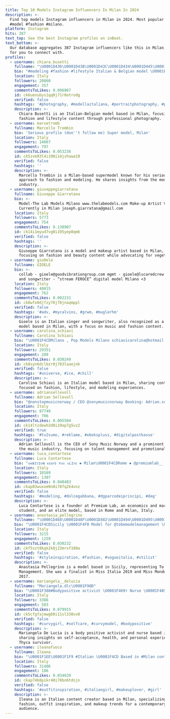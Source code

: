 ```yaml
---
title: Top 10 Models Instagram Influencers In Milan In 2024
description: >-
  Find top models Instagram influencers in Milan in 2024. Most popular hashtags:
  #model #fashion #milano.
platform: Instagram
hits: 387
text_top: See the best Instagram profiles on inBeat.
text_bottom: >-
  Our database aggregates 387 Instagram influencers like this in Milan, Italy
  for you to connect with.
profiles:
  - username: chiara.busetti
    fullname: "\U0001D436\U0001D43B\U0001D43C\U0001D434\U0001D445\U0001D434 \U0001D435\U0001D448\U0001D446\U0001D438\U0001D447\U0001D447\U0001D43C"
    bio: "#modeling #fashion #lifestyle Italian & Belgian model \U0001F1EE\U0001F1F9\U0001F1E7\U0001F1EA \U0001F4CD Milan \U0001F1EE\U0001F1F9 @pop_models_milano"
    location: Italy
    followers: 20860
    engagement: 357
    commentsToLikes: 0.096867
    id: ck6uenubys1qq0j71r8otrodg
    verified: false
    hashtags: '#photography, #modellaitaliana, #portraitphotography, #portrait'
    description: >-
      Chiara Busetti is an Italian-Belgian model based in Milan, focusing on
      fashion and lifestyle content through professional photography.
  - username: marsetromb
    fullname: Marcello Trombin
    bio: 'Serious profile (don''t follow me) Super model, Milan'
    location: Italy
    followers: 14067
    engagement: 797
    commentsToLikes: 0.053236
    id: ck5zvm93l4i190i14jshowa19
    verified: false
    hashtags: ''
    description: >-
      Marcello Trombin is a Milan-based supermodel known for his serious
      approach to fashion and modeling. He shares insights from the modeling
      industry.
  - username: giuseppegiarratana
    fullname: Giuseppe Giarratana
    bio: >-
      Model-The Lab Models Milano www.thelabmodels.com Make-up Artist Vegetarian
      Currently in Milan joseph.giarratana@gmail.com
    location: Italy
    followers: 5773
    engagement: 754
    commentsToLikes: 0.138907
    id: ck14i1myud7vg0i195yep0qmb
    verified: false
    hashtags: ''
    description: >-
      Giuseppe Giarratana is a model and makeup artist based in Milan, Italy,
      focusing on fashion and beauty content while advocating for vegetarianism.
  - username: gio0ele
    fullname: GIOELE
    bio: >-
      collab - gioele@goodvibrationgroup.com mgmt - gioele@lucaredcrew.it singer
      and songwriter - “stream FEROCE” digital model Milano <3
    location: Italy
    followers: 40815
    engagement: 762
    commentsToLikes: 0.002231
    id: ck8wfo0djfzy70j78jnaqmppl
    verified: false
    hashtags: '#adv, #mycalvins, #grwm, #muglerhm'
    description: >-
      Gioele is an Italian singer and songwriter, also recognized as a digital
      model based in Milan, with a focus on music and fashion content.
  - username: carolina_schiavi
    fullname: Carolina Schiavi
    bio: "\U0001F4CDMilano , Pop Models Milano schiavicarolina@hotmail.it NEW VIDEO OUT NOWWW\U0001F483\U0001F3FB\U0001F483\U0001F3FB\U0001F447\U0001F3FB"
    location: Italy
    followers: 29351
    engagement: 209
    commentsToLikes: 0.030249
    id: ck8syn6dclbzr0j783laaejnk
    verified: false
    hashtags: '#universe, #ice, #chill'
    description: >-
      Carolina Schiavi is an Italian model based in Milan, sharing content
      focused on fashion, lifestyle, and modeling experiences.
  - username: adriansellevoll
    fullname: Adrian Sellevoll
    bio: "@nonstopmusicnorway / CEO @sonymusicnorway Booking: Adrian.sellevoll@gmail.com Eb models, Norway Boom models, Milano \U0001F30F\"VISE DEG VERDEN\"\U0001F30D under her\U0001F60F"
    location: Italy
    followers: 87749
    engagement: 706
    commentsToLikes: 0.005504
    id: ck14ltzdewh3d0i19op7g5vz2
    verified: true
    hashtags: '#tv2sumo, #reklame, #ebokspluss, #digitalpostkasse'
    description: >-
      Adrian Sellevoll is the CEO of Sony Music Norway and a prominent figure in
      the music industry, focusing on talent management and promotional content.
  - username: luca_contartese
    fullname: Luca Contartese
    bio: "ᴀᴍʙɪᴛɪᴏɴ ᴋᴇᴇᴘs ʏᴏᴜ ᴀʟɪᴠᴇ ▪️ Milan\U0001F4CDRome ▪️ @premiumlab__ Founder ▪️ @unimib Economy&marketing student ▪️ @elitemodelworld"
    location: Italy
    followers: 10169
    engagement: 1307
    commentsToLikes: 0.048403
    id: ckap03wuxom9n0i78fq2k4xnz
    verified: false
    hashtags: '#modeling, #dolcegabbana, #dgparcodeiprincipi, #deg'
    description: >-
      Luca Contartese is a founder at Premium Lab, an economics and marketing
      student, and an elite model, based in Rome and Milan, Italy.
  - username: anastasia_pellegrino
    fullname: "\U0001D468\U0001D48F\U0001D482\U0001D494\U0001D495\U0001D482\U0001D494\U0001D48A\U0001D482 \U0001D477\U0001D486\U0001D48D\U0001D48D\U0001D486\U0001D488\U0001D493\U0001D48A\U0001D48F\U0001D490\U0001F339"
    bio: "\U0001F4CDSicily \U0001F4F8 Model for @tobemodelmanagement \U0001F451 Prefinalista Nazionale @missitalia 2019 \U0001F1EE\U0001F1F9 \U0001F30D Finalista Nazionale @missmondoitalia 2017"
    location: Italy
    followers: 3215
    engagement: 1259
    commentsToLikes: 0.030232
    id: ckf5szt8kgk2k0j23mrxf180a
    verified: false
    hashtags: '#styleinspiration, #fashion, #vogueitalia, #stilist'
    description: >-
      Anastasia Pellegrino is a model based in Sicily, representing To Be Model
      Management. She was a finalist in Miss Italia 2019 and Miss Mondo Italia
      2017.
  - username: mariangela__delucia
    fullname: "Mariangela.dlc\U0001F90D"
    bio: "\U0001F308#Bodypositive activist \U0001F469‍⚕️ Nurse \U0001F489\U0001FA7A \U0001F4CDMilano \U0001F9DA#Thyca Survivor \U0001F380Bold • Brilliant • Beautiful \U0001F338@bodypositivecatwalk member"
    location: Italy
    followers: 3386
    engagement: 583
    commentsToLikes: 0.079915
    id: ck5cfgfajmwg60i11sl330vx0
    verified: false
    hashtags: '#curvygirl, #selfcare, #curvymodel, #bodypositive'
    description: >-
      Mariangela De Lucia is a body positive activist and nurse based in Milan,
      sharing insights on self-acceptance, health, and personal experiences as a
      Thyca survivor.
  - username: ileanafuoco
    fullname: Ileana
    bio: "\U0001F1EE\U0001F1F9 #Italian \U0001F4CD Based in #Milan contact.ileanafuoco@gmail.com"
    location: Italy
    followers: 31406
    engagement: 186
    commentsToLikes: 0.034639
    id: ckap74b8pikr40i78bn6tdsjn
    verified: false
    hashtags: '#outfitinspiration, #italiangirl, #makeuplover, #girl'
    description: >-
      Ileana is an Italian content creator based in Milan, specializing in
      fashion, outfit inspiration, and makeup trends for a contemporary
      audience.
---
```


